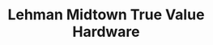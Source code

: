 ---
title: "Lehman Midtown True Value Hardware"
url: /chicago/lehman-midtown-true-value-hardware/
shop: hardware
---